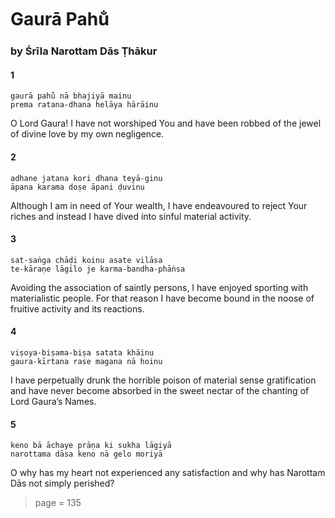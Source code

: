 # Gaurā Pahu̐

### by Śrīla Narottam Dās Ṭhākur

#### 1

    gaurā pahu̐ nā bhajiyā mainu
    prema ratana-dhana helāya hārāinu

O Lord Gaura! I have not worshiped You and have been robbed of the jewel of divine love by my own negligence.

#### 2

    adhane jatana kori dhana teyā-ginu
    āpana karama doṣe āpani ḍuvinu

Although I am in need of Your wealth, I have endeavoured to reject Your riches and instead I have dived into sinful material activity.

#### 3

    sat-saṅga chāḍi koinu asate vilāsa
    te-kāraṇe lāgilo je karma-bandha-phāṅsa

Avoiding the association of saintly persons, I have enjoyed sporting with materialistic people. For that reason I have become bound in the noose of fruitive activity and its reactions.

#### 4

    viṣoya-biṣama-biṣa satata khāinu
    gaura-kīrtana rase magana nā hoinu

I have perpetually drunk the horrible poison of material sense gratification and have never become absorbed in the sweet nectar of the chanting of Lord Gaura’s Names.

#### 5

    keno bā āchaye prāṇa ki sukha lāgiyā
    narottama dāsa keno nā gelo moriyā

O why has my heart not experienced any satisfaction and why has Narottam Dās not simply perished?


> page = 135